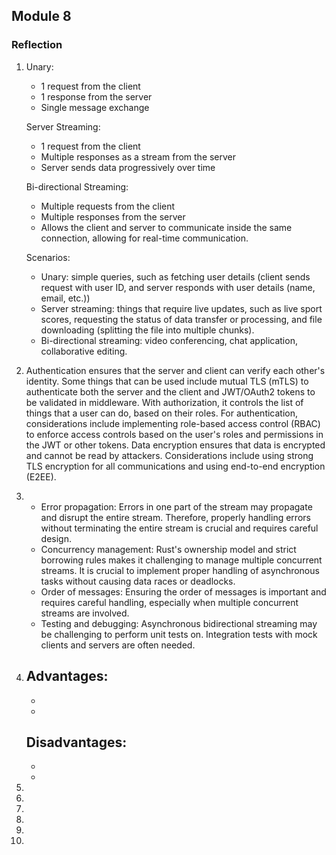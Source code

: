 ## Module 8
### Reflection
1. Unary:
   - 1 request from the client
   - 1 response from the server
   - Single message exchange  

   Server Streaming:
   - 1 request from the client
   - Multiple responses as a stream from the server
   - Server sends data progressively over time  

   Bi-directional Streaming:
   - Multiple requests from the client
   - Multiple responses from the server
   - Allows the client and server to communicate inside the same connection, allowing for real-time communication.  

   Scenarios:
   - Unary: simple queries, such as fetching user details (client sends request with user ID, and server responds with user details (name, email, etc.))
   - Server streaming: things that require live updates, such as live sport scores, requesting the status of data transfer or processing, and file downloading (splitting the file into multiple chunks).
   - Bi-directional streaming: video conferencing, chat application, collaborative editing.
2. Authentication ensures that the server and client can verify each other's identity. Some things that can be used include mutual TLS (mTLS) to authenticate both the server and the client and JWT/OAuth2 tokens to be validated in middleware. With authorization, it controls the list of things that a user can do, based on their roles. For authentication, considerations include implementing role-based access control (RBAC) to enforce access controls based on the user's roles and permissions in the JWT or other tokens. Data encryption ensures that data is encrypted and cannot be read by attackers. Considerations include using strong TLS encryption for all communications and using end-to-end encryption (E2EE).
3.  
   - Error propagation: Errors in one part of the stream may propagate and disrupt the entire stream. Therefore, properly handling errors without terminating the entire stream is crucial and requires careful design.
   - Concurrency management: Rust's ownership model and strict borrowing rules makes it challenging to manage multiple concurrent streams. It is crucial to implement proper handling of asynchronous tasks without causing data races or deadlocks.
   - Order of messages: Ensuring the order of messages is important and requires careful handling, especially when multiple concurrent streams are involved.
   - Testing and debugging: Asynchronous bidirectional streaming may be challenging to perform unit tests on. Integration tests with mock clients and servers are often needed.
4. Advantages:
   -
   -
   -

   Disadvantages:
   -
   -
   -
5.
6.
7.
8.
9.
10.
